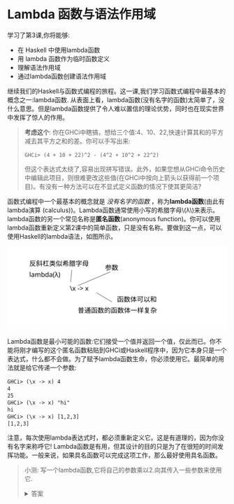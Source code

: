 # Lambda 函数与语法作用域

学习了第3课,你将能够:

- 在 Haskell 中使用lambda函数
- 用 lambda 函数作为临时函数定义
- 理解语法作用域
- 通过lambda函数创建语法作用域
 
继续我们的Haskell与函数式编程的旅程。这一课,我们学习函数式编程中最基本的概念之一:lambda函数. 从表面上看，lambda函数(没有名字的函数)太简单了，没什么意思。但是lambda函数提供了令人难以置信的理论优势，同时也在现实世界中发挥了惊人的作用。

> **考虑这个**: 你在GHCi中瞎搞，想给三个值:4、10、22,快速计算其和的平方减去其平方之和的差。你可以手写出来:
> ```
> GHCi> (4 + 10 + 22)^2 - (4^2 + 10^2 + 22^2)
> ```
> 但这个表达式太绕了,容易出现拼写错误。此外，如果您想从GHCi命令历史中编辑此项目，则很难更改这些值(在GHCi中按向上箭头以获得前一个项目)。有没有一种方法可以在不显式定义函数的情况下使其更简洁?

函数式编程中一个最基本的概念就是 _没有名字的函数_ ，称为**lambda函数**(由此有lambda演算 (calculus))。Lambda函数通常使用小写的希腊字母\\(λ\\)来表示。lambda函数的另一个常见名称是**匿名函数**(anonymous function)。你可以使用lambda函数重新定义第2课中的简单函数，只是没有名称。要做到这一点，可以使用Haskell的lambda语法，如图所示。

![](pic/3-1-lambda.svg)

Lambda函数是最小可能的函数:它们接受一个值并返回一个值，仅此而已。你不能将刚才编写的这个匿名函数粘贴到GHCi或Haskell程序中，因为它本身只是一个表达式，什么都不会做。为了赋予lambda函数生命，你必须使用它。最简单的用法就是给它传递一个参数:

```
GHCi> (\x -> x) 4
4
25
GHCi> (\x -> x) "hi"
hi
GHCi> (\x -> x) [1,2,3]
[1,2,3]
```
注意，每次使用lambda表达式时，都必须重新定义它。这是有道理的，因为你没有名字来称呼它! Lambda函数是有用，但其设计的目的只是为了在很短的时间发挥功能。一般来说，如果具名函数可以完成这项工作，那么最好使用具名函数。

> 小测: 写一个lambda函数,它将自己的参数乘以2.向其传入一些参数来使用它.
> <details><summary>答案</summary><pre><code class="language-haskell">GHCi> (\x -> x*2) 2
> 4
> GHCi> (\x -> x*2) 4
> 8
></code></pre></details>

